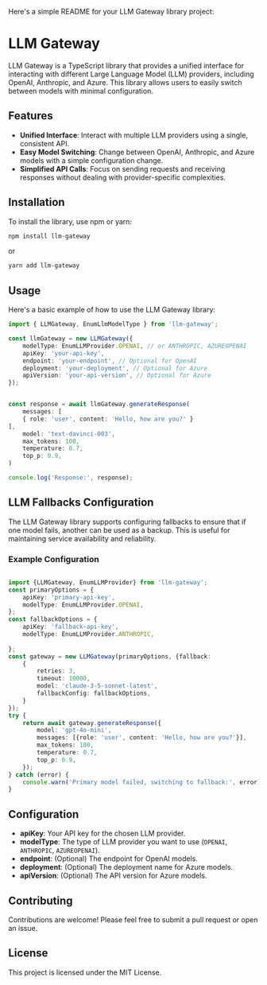 Here's a simple README for your LLM Gateway library project:

# LLM Gateway

LLM Gateway is a TypeScript library that provides a unified interface for interacting with different Large Language Model (LLM) providers, including OpenAI, Anthropic, and Azure. This library allows users to easily switch between models with minimal configuration.

## Features

- **Unified Interface**: Interact with multiple LLM providers using a single, consistent API.
- **Easy Model Switching**: Change between OpenAI, Anthropic, and Azure models with a simple configuration change.
- **Simplified API Calls**: Focus on sending requests and receiving responses without dealing with provider-specific complexities.

## Installation

To install the library, use npm or yarn:

```bash
npm install llm-gateway
```

or

```bash
yarn add llm-gateway
```

## Usage

Here's a basic example of how to use the LLM Gateway library:

```typescript
import { LLMGateway, EnumLlmModelType } from 'llm-gateway';

const llmGateway = new LLMGateway({
    modelType: EnumLLMProvider.OPENAI, // or ANTHROPIC, AZUREOPENAI
    apiKey: 'your-api-key',
    endpoint: 'your-endpoint', // Optional for OpenAI
    deployment: 'your-deployment', // Optional for Azure
    apiVersion: 'your-api-version', // Optional for Azure
});


const response = await llmGateway.generateResponse(
    messages: [
    { role: 'user', content: 'Hello, how are you?' }
],
    model: 'text-davinci-003',
    max_tokens: 100,
    temperature: 0.7,
    top_p: 0.9,
)

console.log('Response:', response);

```

## LLM Fallbacks Configuration

The LLM Gateway library supports configuring fallbacks to ensure that if one model fails, another can be used as a backup. This is useful for maintaining service availability and reliability.

### Example Configuration

```typescript

import {LLMGateway, EnumLLMProvider} from 'llm-gateway';
const primaryOptions = {
    apiKey: 'primary-api-key',
    modelType: EnumLLMProvider.OPENAI,
};
const fallbackOptions = {
    apiKey: 'fallback-api-key',
    modelType: EnumLLMProvider.ANTHROPIC,
    
};
const gateway = new LLMGateway(primaryOptions, {fallback:
    {
        retries: 3,
        timeout: 10000,
        model: 'claude-3-5-sonnet-latest',
        fallbackConfig: fallbackOptions,
    }
});
try {
    return await gateway.generateResponse({
        model: 'gpt-4o-mini',
        messages: [{role: 'user', content: 'Hello, how are you?'}],
        max_tokens: 100,
        temperature: 0.7,
        top_p: 0.9,
    });
} catch (error) {
    console.warn('Primary model failed, switching to fallback:', error);
}

```
## Configuration

- **apiKey**: Your API key for the chosen LLM provider.
- **modelType**: The type of LLM provider you want to use (`OPENAI`, `ANTHROPIC`, `AZUREOPENAI`).
- **endpoint**: (Optional) The endpoint for OpenAI models.
- **deployment**: (Optional) The deployment name for Azure models.
- **apiVersion**: (Optional) The API version for Azure models.

## Contributing

Contributions are welcome! Please feel free to submit a pull request or open an issue.

## License

This project is licensed under the MIT License.

